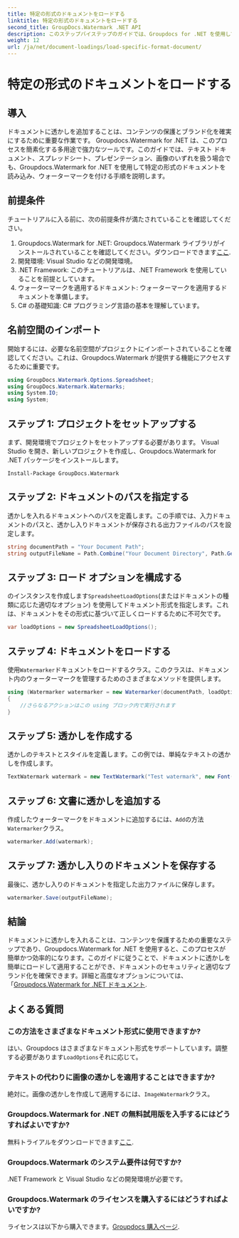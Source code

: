 ```yaml
---
title: 特定の形式のドキュメントをロードする
linktitle: 特定の形式のドキュメントをロードする
second_title: GroupDocs.Watermark .NET API
description: このステップバイステップのガイドでは、Groupdocs for .NET を使用してドキュメントをロードし、ウォーターマークを付ける方法を学習します。コンテンツを簡単に保護し、ブランド化します。
weight: 12
url: /ja/net/document-loadings/load-specific-format-document/
---
```


# 特定の形式のドキュメントをロードする

## 導入
ドキュメントに透かしを追加することは、コンテンツの保護とブランド化を確実にするために重要な作業です。 Groupdocs.Watermark for .NET は、このプロセスを簡素化する多用途で強力なツールです。このガイドでは、テキスト ドキュメント、スプレッドシート、プレゼンテーション、画像のいずれを扱う場合でも、Groupdocs.Watermark for .NET を使用して特定の形式のドキュメントを読み込み、ウォーターマークを付ける手順を説明します。
## 前提条件
チュートリアルに入る前に、次の前提条件が満たされていることを確認してください。
1.  Groupdocs.Watermark for .NET: Groupdocs.Watermark ライブラリがインストールされていることを確認してください。ダウンロードできます[ここ](https://releases.groupdocs.com/Watermark/net/).
2. 開発環境: Visual Studio などの開発環境。
3. .NET Framework: このチュートリアルは、.NET Framework を使用していることを前提としています。
4. ウォーターマークを適用するドキュメント: ウォーターマークを適用するドキュメントを準備します。
5. C# の基礎知識: C# プログラミング言語の基本を理解しています。

## 名前空間のインポート
開始するには、必要な名前空間がプロジェクトにインポートされていることを確認してください。これは、Groupdocs.Watermark が提供する機能にアクセスするために重要です。
```csharp
using GroupDocs.Watermark.Options.Spreadsheet;
using GroupDocs.Watermark.Watermarks;
using System.IO;
using System;
```

## ステップ 1: プロジェクトをセットアップする
まず、開発環境でプロジェクトをセットアップする必要があります。 Visual Studio を開き、新しいプロジェクトを作成し、Groupdocs.Watermark for .NET パッケージをインストールします。
```shell
Install-Package GroupDocs.Watermark
```
## ステップ 2: ドキュメントのパスを指定する
透かしを入れるドキュメントへのパスを定義します。この手順では、入力ドキュメントのパスと、透かし入りドキュメントが保存される出力ファイルのパスを設定します。
```csharp
string documentPath = "Your Document Path";
string outputFileName = Path.Combine("Your Document Directory", Path.GetFileName(documentPath));
```
## ステップ 3: ロード オプションを構成する
のインスタンスを作成します`SpreadsheetLoadOptions`(またはドキュメントの種類に応じた適切なオプション) を使用してドキュメント形式を指定します。これは、ドキュメントをその形式に基づいて正しくロードするために不可欠です。
```csharp
var loadOptions = new SpreadsheetLoadOptions();
```
## ステップ 4: ドキュメントをロードする
使用`Watermarker`ドキュメントをロードするクラス。このクラスは、ドキュメント内のウォーターマークを管理するためのさまざまなメソッドを提供します。
```csharp
using (Watermarker watermarker = new Watermarker(documentPath, loadOptions))
{
    //さらなるアクションはこの using ブロック内で実行されます
}
```
## ステップ 5: 透かしを作成する
透かしのテキストとスタイルを定義します。この例では、単純なテキストの透かしを作成します。
```csharp
TextWatermark watermark = new TextWatermark("Test watermark", new Font("Arial", 12));
```
## ステップ 6: 文書に透かしを追加する
作成したウォーターマークをドキュメントに追加するには、`Add`の方法`Watermarker`クラス。
```csharp
watermarker.Add(watermark);
```
## ステップ 7: 透かし入りのドキュメントを保存する
最後に、透かし入りのドキュメントを指定した出力ファイルに保存します。
```csharp
watermarker.Save(outputFileName);
```

## 結論
ドキュメントに透かしを入れることは、コンテンツを保護するための重要なステップであり、Groupdocs.Watermark for .NET を使用すると、このプロセスが簡単かつ効率的になります。このガイドに従うことで、ドキュメントに透かしを簡単にロードして適用することができ、ドキュメントのセキュリティと適切なブランド化を確保できます。詳細と高度なオプションについては、「[Groupdocs.Watermark for .NET ドキュメント](https://tutorials.groupdocs.com/Watermark/net/).
## よくある質問
### この方法をさまざまなドキュメント形式に使用できますか?
はい、Groupdocs はさまざまなドキュメント形式をサポートしています。調整する必要があります`LoadOptions`それに応じて。
### テキストの代わりに画像の透かしを適用することはできますか?
絶対に。画像の透かしを作成して適用するには、`ImageWatermark`クラス。
### Groupdocs.Watermark for .NET の無料試用版を入手するにはどうすればよいですか?
無料トライアルをダウンロードできます[ここ](https://releases.groupdocs.com/).
### Groupdocs.Watermark のシステム要件は何ですか?
.NET Framework と Visual Studio などの開発環境が必要です。
### Groupdocs.Watermark のライセンスを購入するにはどうすればよいですか?
ライセンスは以下から購入できます。[Groupdocs 購入ページ](https://purchase.groupdocs.com/buy).